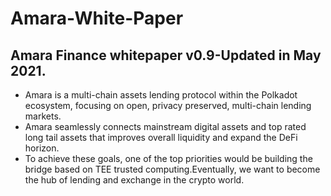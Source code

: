# Amara-White-Paper
Amara Finance whitepaper v0.9-Updated in May 2021.
---
- Amara is a multi-chain assets lending protocol within the Polkadot ecosystem, focusing on open, privacy preserved, multi-chain lending markets.  
- Amara seamlessly connects mainstream digital assets and top rated long tail assets that improves overall liquidity and expand the DeFi horizon.  
- To achieve these goals, one of the top priorities would be building the bridge based on TEE trusted computing.Eventually, we want to become the hub of lending and exchange in the crypto world.
